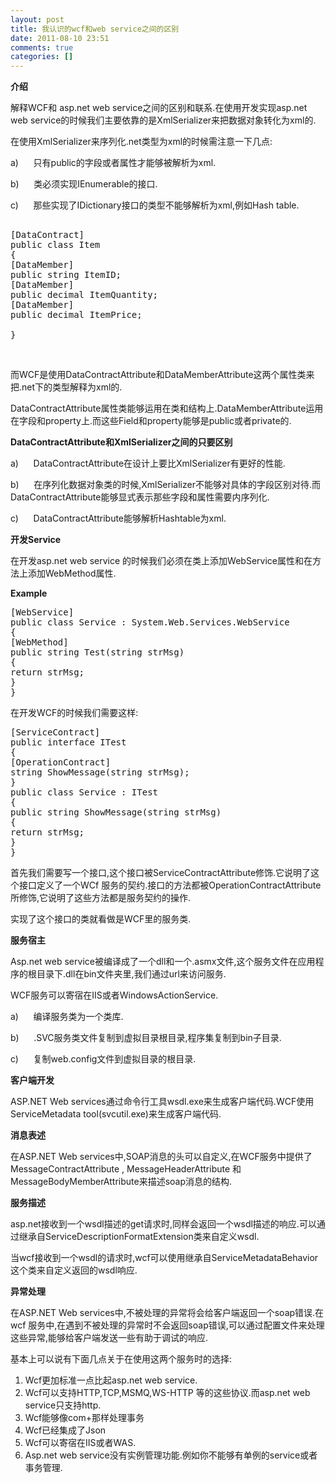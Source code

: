 ```yaml
---
layout: post
title: 我认识的wcf和web service之间的区别
date: 2011-08-10 23:51
comments: true
categories: []
---
```

<p align="left"><strong>介绍</strong></p>
<p align="left">解释WCF和 asp.net web service之间的区别和联系.在使用开发实现asp.net web service的时候我们主要依靠的是XmlSerializer来把数据对象转化为xml的.</p>
<p align="left">在使用XmlSerializer来序列化.net类型为xml的时候需注意一下几点:</p>
<p align="left">a)      只有public的字段或者属性才能够被解析为xml.</p>
<p align="left">b)      类必须实现IEnumerable的接口.</p>
<p align="left">c)      那些实现了IDictionary接口的类型不能够解析为xml,例如Hash table.</p>

<pre name="code" class="csharp">

[DataContract]
public class Item
{
[DataMember]
public string ItemID;
[DataMember]
public decimal ItemQuantity;
[DataMember]
public decimal ItemPrice;

}</pre>
<p align="left"><em> </em></p>
<p align="left">而WCF是使用DataContractAttribute和DataMemberAttribute这两个属性类来把.net下的类型解释为xml的.</p>
<p align="left">DataContractAttribute属性类能够运用在类和结构上.DataMemberAttribute运用在字段和property上.而这些Field和property能够是public或者private的.</p>
<p align="left"><strong>DataContractAttribute</strong><strong>和</strong><strong>XmlSerializer</strong><strong>之间的只要区别</strong><strong></strong></p>
<p align="left">a)      DataContractAttribute在设计上要比XmlSerializer有更好的性能.</p>
<p align="left">b)      在序列化数据对象类的时候,XmlSerializer不能够对具体的字段区别对待.而DataContractAttribute能够显式表示那些字段和属性需要内序列化.</p>
<p align="left">c)      DataContractAttribute能够解析Hashtable为xml.</p>
<p align="left"><strong>开发Service</strong></p>
<p align="left">在开发asp.net web service 的时候我们必须在类上添加WebService属性和在方法上添加WebMethod属性.</p>
<p align="left"><strong>Example</strong></p>

<pre name="code" class="csharp">[WebService]
public class Service : System.Web.Services.WebService
{
[WebMethod]
public string Test(string strMsg)
{
return strMsg;
}
}</pre>
<p align="left">在开发WCF的时候我们需要这样:</p>

<pre name="code" class="csharp">[ServiceContract]
public interface ITest
{
[OperationContract]
string ShowMessage(string strMsg);
}
public class Service : ITest
{
public string ShowMessage(string strMsg)
{
return strMsg;
}
}</pre>
<p align="left">首先我们需要写一个接口,这个接口被ServiceContractAttribute修饰.它说明了这个接口定义了一个WCf 服务的契约.接口的方法都被OperationContractAttribute所修饰,它说明了这些方法都是服务契约的操作.</p>
<p align="left">实现了这个接口的类就看做是WCF里的服务类.</p>
<p align="left"><strong>服务宿主</strong></p>
<p align="left">Asp.net web service被编译成了一个dll和一个.asmx文件,这个服务文件在应用程序的根目录下.dll在bin文件夹里,我们通过url来访问服务.</p>
<p align="left">WCF服务可以寄宿在IIS或者WindowsActionService.</p>
<p align="left">a)      编译服务类为一个类库.</p>
<p align="left">b)      .SVC服务类文件复制到虚拟目录根目录,程序集复制到bin子目录.</p>
<p align="left">c)      复制web.config文件到虚拟目录的根目录.</p>
<p align="left"><strong>客户端开发</strong><strong></strong></p>
<p align="left">ASP.NET Web services通过命令行工具wsdl.exe来生成客户端代码.WCF使用ServiceMetadata tool(svcutil.exe)来生成客户端代码.</p>
<p align="left"><strong>消息表述</strong><strong></strong></p>
<p align="left">在ASP.NET Web services中,SOAP消息的头可以自定义,在WCF服务中提供了MessageContractAttribute , MessageHeaderAttribute 和 MessageBodyMemberAttribute来描述soap消息的结构.</p>
<p align="left"><strong>服务描述</strong><strong></strong></p>
<p align="left">asp.net接收到一个wsdl描述的get请求时,同样会返回一个wsdl描述的响应.可以通过继承自ServiceDescriptionFormatExtension类来自定义wsdl.</p>
<p align="left">当wcf接收到一个wsdl的请求时,wcf可以使用继承自ServiceMetadataBehavior这个类来自定义返回的wsdl响应.</p>
<p align="left"><strong>异常处理</strong><strong></strong></p>
<p align="left">在ASP.NET Web services中,不被处理的异常将会给客户端返回一个soap错误.在wcf 服务中,在遇到不被处理的异常时不会返回soap错误,可以通过配置文件来处理这些异常,能够给客户端发送一些有助于调试的响应.</p>
基本上可以说有下面几点关于在使用这两个服务时的选择:
<ol>
	<li>Wcf更加标准一点比起asp.net web service.</li>
	<li>Wcf可以支持HTTP,TCP,MSMQ,WS-HTTP 等的这些协议.而asp.net web service只支持http.</li>
	<li>Wcf能够像com+那样处理事务</li>
	<li>Wcf已经集成了Json</li>
	<li>Wcf可以寄宿在IIS或者WAS.</li>
	<li>Asp.net web service没有实例管理功能.例如你不能够有单例的service或者事务管理.</li>
</ol>
